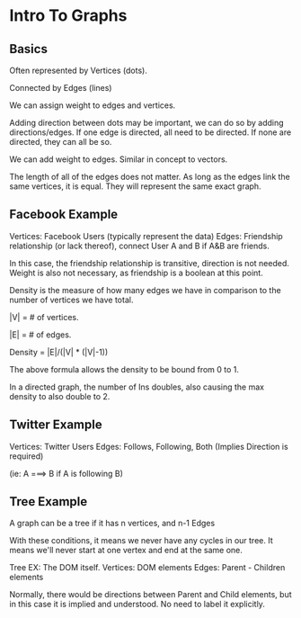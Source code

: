 # Intro To Graphs

## Basics

Often represented by Vertices (dots).

Connected by Edges (lines)

We can assign weight to edges and vertices.

Adding direction between dots may be important, we can do so by adding directions/edges. If one edge is directed, all need to be directed. If none are directed, they can all be so.

We can add weight to edges. Similar in concept to vectors.

The length of all of the edges does not matter. As long as the edges link the same vertices, it is equal. They will represent the same exact graph.

## Facebook Example

Vertices: Facebook Users (typically represent the data)
Edges: Friendship relationship (or lack thereof), connect User A and B if A&B are friends.

In this case, the friendship relationship is transitive, direction is not needed. Weight is also not necessary, as friendship is a boolean at this point.

Density is the measure of how many edges we have in comparison to the number of vertices we have total.

|V| = # of vertices.

|E| = # of edges.

Density = |E|/(|V| * (|V|-1))

The above formula allows the density to be bound from 0 to 1.

In a directed graph, the number of Ins doubles, also causing the max density to also double to 2.

## Twitter Example

Vertices: Twitter Users
Edges: Follows, Following, Both (Implies Direction is required)

(ie: A ===> B if A is following B)

## Tree Example

A graph can be a tree if it has n vertices, and n-1 Edges

With these conditions, it means we never have any cycles in our tree. It means we'll never start at one vertex and end at the same one.

Tree EX: The DOM itself.
Vertices: DOM elements
Edges: Parent - Children elements

Normally, there would be directions between Parent and Child elements, but in this case it is implied and understood. No need to label it explicitly.
